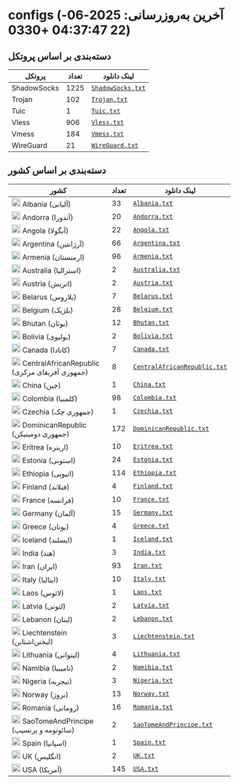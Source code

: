 # configs (آخرین به‌روزرسانی: 2025-06-22 04:37:47 +0330)

## دسته‌بندی بر اساس پروتکل

| پروتکل | تعداد | لینک دانلود |
|---|---|---|
| ShadowSocks | 1225 | [`ShadowSocks.txt`](https://raw.githubusercontent.com/PacketEscape/ScrapeAndCategorize/main/output_configs/ShadowSocks.txt) |
| Trojan | 102 | [`Trojan.txt`](https://raw.githubusercontent.com/PacketEscape/ScrapeAndCategorize/main/output_configs/Trojan.txt) |
| Tuic | 1 | [`Tuic.txt`](https://raw.githubusercontent.com/PacketEscape/ScrapeAndCategorize/main/output_configs/Tuic.txt) |
| Vless | 906 | [`Vless.txt`](https://raw.githubusercontent.com/PacketEscape/ScrapeAndCategorize/main/output_configs/Vless.txt) |
| Vmess | 184 | [`Vmess.txt`](https://raw.githubusercontent.com/PacketEscape/ScrapeAndCategorize/main/output_configs/Vmess.txt) |
| WireGuard | 21 | [`WireGuard.txt`](https://raw.githubusercontent.com/PacketEscape/ScrapeAndCategorize/main/output_configs/WireGuard.txt) |

## دسته‌بندی بر اساس کشور

| کشور | تعداد | لینک دانلود |
|---|---|---|
| <img src="https://flagcdn.com/w20/al.png" width="20"> Albania (آلبانی) | 33 | [`Albania.txt`](https://raw.githubusercontent.com/PacketEscape/ScrapeAndCategorize/main/output_configs/Albania.txt) |
| <img src="https://flagcdn.com/w20/ad.png" width="20"> Andorra (آندورا) | 20 | [`Andorra.txt`](https://raw.githubusercontent.com/PacketEscape/ScrapeAndCategorize/main/output_configs/Andorra.txt) |
| <img src="https://flagcdn.com/w20/ao.png" width="20"> Angola (آنگولا) | 22 | [`Angola.txt`](https://raw.githubusercontent.com/PacketEscape/ScrapeAndCategorize/main/output_configs/Angola.txt) |
| <img src="https://flagcdn.com/w20/ar.png" width="20"> Argentina (آرژانتین) | 66 | [`Argentina.txt`](https://raw.githubusercontent.com/PacketEscape/ScrapeAndCategorize/main/output_configs/Argentina.txt) |
| <img src="https://flagcdn.com/w20/am.png" width="20"> Armenia (ارمنستان) | 96 | [`Armenia.txt`](https://raw.githubusercontent.com/PacketEscape/ScrapeAndCategorize/main/output_configs/Armenia.txt) |
| <img src="https://flagcdn.com/w20/au.png" width="20"> Australia (استرالیا) | 2 | [`Australia.txt`](https://raw.githubusercontent.com/PacketEscape/ScrapeAndCategorize/main/output_configs/Australia.txt) |
| <img src="https://flagcdn.com/w20/at.png" width="20"> Austria (اتریش) | 2 | [`Austria.txt`](https://raw.githubusercontent.com/PacketEscape/ScrapeAndCategorize/main/output_configs/Austria.txt) |
| <img src="https://flagcdn.com/w20/by.png" width="20"> Belarus (بلاروس) | 7 | [`Belarus.txt`](https://raw.githubusercontent.com/PacketEscape/ScrapeAndCategorize/main/output_configs/Belarus.txt) |
| <img src="https://flagcdn.com/w20/be.png" width="20"> Belgium (بلژیک) | 28 | [`Belgium.txt`](https://raw.githubusercontent.com/PacketEscape/ScrapeAndCategorize/main/output_configs/Belgium.txt) |
| <img src="https://flagcdn.com/w20/bt.png" width="20"> Bhutan (بوتان) | 12 | [`Bhutan.txt`](https://raw.githubusercontent.com/PacketEscape/ScrapeAndCategorize/main/output_configs/Bhutan.txt) |
| <img src="https://flagcdn.com/w20/bo.png" width="20"> Bolivia (بولیوی) | 2 | [`Bolivia.txt`](https://raw.githubusercontent.com/PacketEscape/ScrapeAndCategorize/main/output_configs/Bolivia.txt) |
| <img src="https://flagcdn.com/w20/ca.png" width="20"> Canada (کانادا) | 7 | [`Canada.txt`](https://raw.githubusercontent.com/PacketEscape/ScrapeAndCategorize/main/output_configs/Canada.txt) |
| <img src="https://flagcdn.com/w20/cf.png" width="20"> CentralAfricanRepublic (جمهوری آفریقای مرکزی) | 8 | [`CentralAfricanRepublic.txt`](https://raw.githubusercontent.com/PacketEscape/ScrapeAndCategorize/main/output_configs/CentralAfricanRepublic.txt) |
| <img src="https://flagcdn.com/w20/cn.png" width="20"> China (چین) | 1 | [`China.txt`](https://raw.githubusercontent.com/PacketEscape/ScrapeAndCategorize/main/output_configs/China.txt) |
| <img src="https://flagcdn.com/w20/co.png" width="20"> Colombia (کلمبیا) | 98 | [`Colombia.txt`](https://raw.githubusercontent.com/PacketEscape/ScrapeAndCategorize/main/output_configs/Colombia.txt) |
| <img src="https://flagcdn.com/w20/cz.png" width="20"> Czechia (جمهوری چک) | 1 | [`Czechia.txt`](https://raw.githubusercontent.com/PacketEscape/ScrapeAndCategorize/main/output_configs/Czechia.txt) |
| <img src="https://flagcdn.com/w20/do.png" width="20"> DominicanRepublic (جمهوری دومینیکن) | 172 | [`DominicanRepublic.txt`](https://raw.githubusercontent.com/PacketEscape/ScrapeAndCategorize/main/output_configs/DominicanRepublic.txt) |
| <img src="https://flagcdn.com/w20/er.png" width="20"> Eritrea (اریتره) | 10 | [`Eritrea.txt`](https://raw.githubusercontent.com/PacketEscape/ScrapeAndCategorize/main/output_configs/Eritrea.txt) |
| <img src="https://flagcdn.com/w20/ee.png" width="20"> Estonia (استونی) | 24 | [`Estonia.txt`](https://raw.githubusercontent.com/PacketEscape/ScrapeAndCategorize/main/output_configs/Estonia.txt) |
| <img src="https://flagcdn.com/w20/et.png" width="20"> Ethiopia (اتیوپی) | 114 | [`Ethiopia.txt`](https://raw.githubusercontent.com/PacketEscape/ScrapeAndCategorize/main/output_configs/Ethiopia.txt) |
| <img src="https://flagcdn.com/w20/fi.png" width="20"> Finland (فنلاند) | 4 | [`Finland.txt`](https://raw.githubusercontent.com/PacketEscape/ScrapeAndCategorize/main/output_configs/Finland.txt) |
| <img src="https://flagcdn.com/w20/fr.png" width="20"> France (فرانسه) | 10 | [`France.txt`](https://raw.githubusercontent.com/PacketEscape/ScrapeAndCategorize/main/output_configs/France.txt) |
| <img src="https://flagcdn.com/w20/de.png" width="20"> Germany (آلمان) | 15 | [`Germany.txt`](https://raw.githubusercontent.com/PacketEscape/ScrapeAndCategorize/main/output_configs/Germany.txt) |
| <img src="https://flagcdn.com/w20/gr.png" width="20"> Greece (یونان) | 4 | [`Greece.txt`](https://raw.githubusercontent.com/PacketEscape/ScrapeAndCategorize/main/output_configs/Greece.txt) |
| <img src="https://flagcdn.com/w20/is.png" width="20"> Iceland (ایسلند) | 1 | [`Iceland.txt`](https://raw.githubusercontent.com/PacketEscape/ScrapeAndCategorize/main/output_configs/Iceland.txt) |
| <img src="https://flagcdn.com/w20/in.png" width="20"> India (هند) | 3 | [`India.txt`](https://raw.githubusercontent.com/PacketEscape/ScrapeAndCategorize/main/output_configs/India.txt) |
| <img src="https://flagcdn.com/w20/ir.png" width="20"> Iran (ایران) | 93 | [`Iran.txt`](https://raw.githubusercontent.com/PacketEscape/ScrapeAndCategorize/main/output_configs/Iran.txt) |
| <img src="https://flagcdn.com/w20/it.png" width="20"> Italy (ایتالیا) | 10 | [`Italy.txt`](https://raw.githubusercontent.com/PacketEscape/ScrapeAndCategorize/main/output_configs/Italy.txt) |
| <img src="https://flagcdn.com/w20/la.png" width="20"> Laos (لائوس) | 1 | [`Laos.txt`](https://raw.githubusercontent.com/PacketEscape/ScrapeAndCategorize/main/output_configs/Laos.txt) |
| <img src="https://flagcdn.com/w20/lv.png" width="20"> Latvia (لتونی) | 2 | [`Latvia.txt`](https://raw.githubusercontent.com/PacketEscape/ScrapeAndCategorize/main/output_configs/Latvia.txt) |
| <img src="https://flagcdn.com/w20/lb.png" width="20"> Lebanon (لبنان) | 2 | [`Lebanon.txt`](https://raw.githubusercontent.com/PacketEscape/ScrapeAndCategorize/main/output_configs/Lebanon.txt) |
| <img src="https://flagcdn.com/w20/li.png" width="20"> Liechtenstein (لیختن‌اشتاین) | 3 | [`Liechtenstein.txt`](https://raw.githubusercontent.com/PacketEscape/ScrapeAndCategorize/main/output_configs/Liechtenstein.txt) |
| <img src="https://flagcdn.com/w20/lt.png" width="20"> Lithuania (لیتوانی) | 4 | [`Lithuania.txt`](https://raw.githubusercontent.com/PacketEscape/ScrapeAndCategorize/main/output_configs/Lithuania.txt) |
| <img src="https://flagcdn.com/w20/na.png" width="20"> Namibia (نامیبیا) | 2 | [`Namibia.txt`](https://raw.githubusercontent.com/PacketEscape/ScrapeAndCategorize/main/output_configs/Namibia.txt) |
| <img src="https://flagcdn.com/w20/ng.png" width="20"> Nigeria (نیجریه) | 3 | [`Nigeria.txt`](https://raw.githubusercontent.com/PacketEscape/ScrapeAndCategorize/main/output_configs/Nigeria.txt) |
| <img src="https://flagcdn.com/w20/no.png" width="20"> Norway (نروژ) | 13 | [`Norway.txt`](https://raw.githubusercontent.com/PacketEscape/ScrapeAndCategorize/main/output_configs/Norway.txt) |
| <img src="https://flagcdn.com/w20/ro.png" width="20"> Romania (رومانی) | 16 | [`Romania.txt`](https://raw.githubusercontent.com/PacketEscape/ScrapeAndCategorize/main/output_configs/Romania.txt) |
| <img src="https://flagcdn.com/w20/st.png" width="20"> SaoTomeAndPrincipe (سائوتومه و پرنسیپ) | 2 | [`SaoTomeAndPrincipe.txt`](https://raw.githubusercontent.com/PacketEscape/ScrapeAndCategorize/main/output_configs/SaoTomeAndPrincipe.txt) |
| <img src="https://flagcdn.com/w20/es.png" width="20"> Spain (اسپانیا) | 1 | [`Spain.txt`](https://raw.githubusercontent.com/PacketEscape/ScrapeAndCategorize/main/output_configs/Spain.txt) |
| <img src="https://flagcdn.com/w20/gb.png" width="20"> UK (انگلیس) | 2 | [`UK.txt`](https://raw.githubusercontent.com/PacketEscape/ScrapeAndCategorize/main/output_configs/UK.txt) |
| <img src="https://flagcdn.com/w20/us.png" width="20"> USA (آمریکا) | 145 | [`USA.txt`](https://raw.githubusercontent.com/PacketEscape/ScrapeAndCategorize/main/output_configs/USA.txt) |
